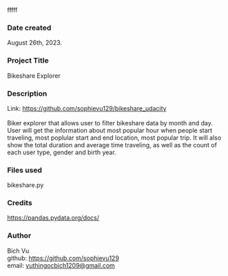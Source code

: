 fffff
### Date created
August 26th, 2023.
### Project Title
Bikeshare Explorer 
### Description
Link: https://github.com/sophievu129/bikeshare_udacity <br /><br />
Biker explorer that allows user to filter bikeshare data by month and day. User will get the information about most popular hour when people start traveling, most poplular start and end location, most popular trip. It will also show the total duration and average time traveling, as well as the count of each user type, gender and birth year.
### Files used
bikeshare.py 
### Credits
https://pandas.pydata.org/docs/
### Author
Bich Vu <br />
github: https://github.com/sophievu129 <br />
email: vuthingocbich1209@gmail.com
